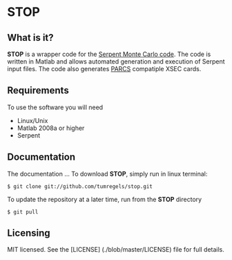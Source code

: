 STOP
====

What is it?
-----------

**STOP** is a wrapper code for the [Serpent Monte Carlo code][1]. 
The code is written in Matlab and allows automated generation 
and execution of Serpent input files. The code also generates 
[PARCS][2] compatiple XSEC cards.

Requirements
------------

To use the software you will need

- Linux/Unix
- Matlab 2008a or higher
- Serpent

Documentation
-------------

The documentation ...
To download **STOP**, simply run in linux terminal:

	$ git clone git://github.com/tumregels/stop.git

To update the repository at a later time, run from the **STOP** directory

	$ git pull

Licensing
---------

MIT licensed. See the [LICENSE] (./blob/master/LICENSE) 
file for full details.

[1]: http://montecarlo.vtt.fi
[2]: https://engineering.purdue.edu/PARCS



